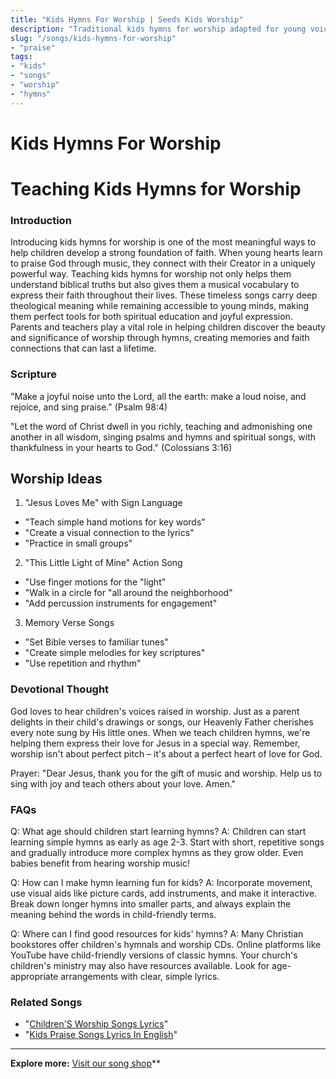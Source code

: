 ```yaml
---
title: "Kids Hymns For Worship | Seeds Kids Worship"
description: "Traditional kids hymns for worship adapted for young voices. Classic Christian music introducing children to timeless worship."
slug: "/songs/kids-hymns-for-worship"
- "praise"
tags:
- "kids"
- "songs"
- "worship"
- "hymns"
---
```


# Kids Hymns For Worship

# Teaching Kids Hymns for Worship

### Introduction
Introducing kids hymns for worship is one of the most meaningful ways to help children develop a strong foundation of faith. When young hearts learn to praise God through music, they connect with their Creator in a uniquely powerful way. Teaching kids hymns for worship not only helps them understand biblical truths but also gives them a musical vocabulary to express their faith throughout their lives. These timeless songs carry deep theological meaning while remaining accessible to young minds, making them perfect tools for both spiritual education and joyful expression. Parents and teachers play a vital role in helping children discover the beauty and significance of worship through hymns, creating memories and faith connections that can last a lifetime.

### Scripture
"Make a joyful noise unto the Lord, all the earth: make a loud noise, and rejoice, and sing praise." (Psalm 98:4)

"Let the word of Christ dwell in you richly, teaching and admonishing one another in all wisdom, singing psalms and hymns and spiritual songs, with thankfulness in your hearts to God." (Colossians 3:16)

## Worship Ideas
1. "Jesus Loves Me" with Sign Language
- "Teach simple hand motions for key words"
- "Create a visual connection to the lyrics"
- "Practice in small groups"

2. "This Little Light of Mine" Action Song
- "Use finger motions for the "light"
- "Walk in a circle for "all around the neighborhood"
- "Add percussion instruments for engagement"

3. Memory Verse Songs
- "Set Bible verses to familiar tunes"
- "Create simple melodies for key scriptures"
- "Use repetition and rhythm"

### Devotional Thought
God loves to hear children's voices raised in worship. Just as a parent delights in their child's drawings or songs, our Heavenly Father cherishes every note sung by His little ones. When we teach children hymns, we're helping them express their love for Jesus in a special way. Remember, worship isn't about perfect pitch – it's about a perfect heart of love for God.

Prayer: "Dear Jesus, thank you for the gift of music and worship. Help us to sing with joy and teach others about your love. Amen."

### FAQs

Q: What age should children start learning hymns?
A: Children can start learning simple hymns as early as age 2-3. Start with short, repetitive songs and gradually introduce more complex hymns as they grow older. Even babies benefit from hearing worship music!

Q: How can I make hymn learning fun for kids?
A: Incorporate movement, use visual aids like picture cards, add instruments, and make it interactive. Break down longer hymns into smaller parts, and always explain the meaning behind the words in child-friendly terms.

Q: Where can I find good resources for kids' hymns?
A: Many Christian bookstores offer children's hymnals and worship CDs. Online platforms like YouTube have child-friendly versions of classic hymns. Your church's children's ministry may also have resources available. Look for age-appropriate arrangements with clear, simple lyrics.

### Related Songs

- "[Children'S Worship Songs Lyrics](/songs/children-s-worship-songs-lyrics/)"
- "[Kids Praise Songs Lyrics In English](/songs/kids-praise-songs-lyrics-in-english/)"

---

**Explore more:** [Visit our song shop](https://seedskidsworship.com/shop)**

<!-- Schema Markup -->
<script type="application/ld+json">
{
  "@context": "https://schema.org",
  "@type": "MusicRecording",
  "name": "Kids Hymns For Worship",
  "byArtist": {
    "@type": "MusicGroup",
    "name": "Seeds Kids Worship"
  },
  "isFamilyFriendly": true,
  "url": "https://seedskidsworship.com/songs/kids-hymns-for-worship/"
}
</script>